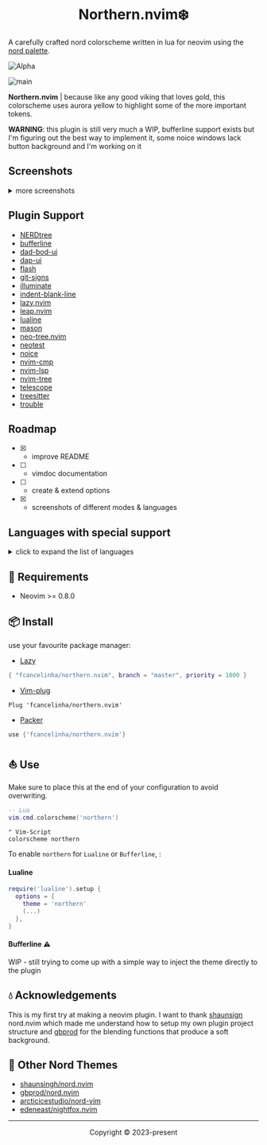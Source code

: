 <h1 align="center">Northern.nvim❄️ </h1>

A carefully crafted nord colorscheme written in lua for neovim using the [nord palette](https://www.nordtheme.com/docs/colors-and-palettes).

![Alpha](https://github.com/fcancelinha/northern.nvim/assets/48698009/0509d1c3-4643-4ac0-8acb-99dd8fa4bd09)

![main](https://github.com/fcancelinha/northern.nvim/assets/48698009/740b04e3-7a20-4c92-9a00-2dc5e4eb4a25)

**Northern.nvim** | because like any good viking that loves gold, this colorscheme uses aurora yellow to highlight some of the more important tokens.

**WARNING**: this plugin is still very much a WIP, bufferline support exists but I'm figuring out the best way to implement it, some noice windows lack button background and I'm working on it

## Screenshots

<details>
  <summary>more screenshots</summary>
  
![2123](https://github.com/fcancelinha/northern.nvim/assets/48698009/7508095f-6411-4a89-9fc5-ffb85afd447b)

![3424324](https://github.com/fcancelinha/northern.nvim/assets/48698009/935a4db6-dcae-4e07-9923-8529234d51aa)

</details>

## Plugin Support

- [NERDtree](https://github.com/preservim/nerdtree)
- [bufferline](https://github.com/akinsho/bufferline.nvim)
- [dad-bod-ui](https://github.com/kristijanhusak/vim-dadbod-ui)
- [dap-ui](https://github.com/rcarriga/nvim-dap-ui)
- [flash](https://github.com/kristijanhusak/vim-dadbod-ui)
- [git-signs](https://github.com/lewis6991/gitsigns.nvim)
- [illuminate](https://github.com/RRethy/vim-illuminate)
- [indent-blank-line](https://github.com/lukas-reineke/indent-blankline.nvim)
- [lazy,nvim](https://github.com/folke/lazy.nvim)
- [leap.nvim](https://github.com/ggandor/leap.nvim)
- [lualine](https://github.comn/vim-lualine/lualine.nvim)
- [mason](https://github.com/williamboman/mason.nvim)
- [neo-tree.nvim](https://github.com/nvim-neo-tree/neo-tree.nvim)
- [neotest](https://github.com/nvim-neotest/neotest)
- [noice](https://github.com/folke/noice.nvim)
- [nvim-cmp](https://github.com/hrsh7th/nvim-cmp)
- [nvim-lsp](https://github.com/neovim/nvim-lspconfig)
- [nvim-tree](https://github.com/nvim-tree/nvim-tree.lua)
- [telescope](https://github.com/nvim-telescope/telescope.nvim)
- [treesitter](https://github.com/nvim-treesitter/nvim-treesitter)
- [trouble](https://github.com/folke/trouble.nvim)

## Roadmap
 - [x] - improve README 
 - [ ] - vimdoc documentation
 - [ ] - create & extend options
 - [x] - screenshots of different modes & languages

## Languages with special support
<details>
  <summary>click to expand the list of languages</summary>

- [ ] - C
- [ ] - C++
- [ ] - JAVA
- [ ] - Python
- [ ] - Rust
- [x] - Bash
- [x] - CSS
- [x] - Gitconfig
- [x] - Go & (gomod, gosum)
- [x] - HTML
- [x] - HTTP
- [x] - JSON
- [x] - JSX
- [x] - Javascript
- [x] - Lua
- [x] - Markdown
- [x] - SQL
- [x] - TSX
- [x] - Toml
- [x] - Typescript
- [x] - Xml
- [x] - Yaml
- [x] - ZSH

*other major languages will be supported upon popular request*

</details>

## 🎐 Requirements

+ Neovim >= 0.8.0

## 📦 Install

use your favourite package manager:

- [Lazy](https://github.com/folke/lazy.nvim)
```lua
{ "fcancelinha/northern.nvim", branch = "master", priority = 1000 }
```

- [Vim-plug](https://github.com/junegunn/vim-plug)
```vim
Plug 'fcancelinha/northern.nvim'
```

- [Packer](https://github.com/wbthomason/packer.nvim)
```lua
use {'fcancelinha/northern.nvim'}
```

## ⛵ Use

Make sure to place this at the end of your configuration to avoid overwriting.

```lua
-- Lua
vim.cmd.colorscheme('northern')
```
```vim
" Vim-Script
colorscheme northern
```

To enable `northern` for `Lualine` or `Bufferline`, :

#### Lualine

```lua
require('lualine').setup {
  options = {
    theme = 'northern'
    (...)
  },
}
```

#### Bufferline ⚠️

WIP - still trying to come up with a simple way to inject the theme directly to the plugin

## 💧 Acknowledgements

This is my first try at making a neovim plugin. I want to thank [shaunsign](https://github.com/shaunsingh) nord.nvim which made me understand how to setup my own plugin project structure and [gbprod](https://github.com/gbprod) for the blending functions that produce a soft background.
 
## 🌊 Other Nord Themes

- [shaunsingh/nord.nvim](https://github.com/shaunsingh/nord.nvim)
- [gbprod/nord.nvim](https://github.com/gbprod/nord.nvim)
- [arcticicestudio/nord-vim](https://github.com/arcticicestudio/nord-vim)
- [edeneast/nightfox.nvim](https://github.com/EdenEast/nightfox.nvim)

----------------------------------------------------------------------------------------------------------------------

<p align="center">Copyright &copy; 2023-present
 

